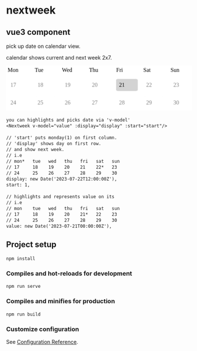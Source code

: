 # nextweek

## vue3 component

pick up date on calendar view.

calendar shows current and next week 2x7.

![](sample.png)

```
you can highlights and picks date via 'v-model'
<Nextweek v-model="value" :display="display" :start="start"/>

// 'start' puts monday(1) on first column.
// 'display' shows day on first row.
// and show next week.
// i.e
// mon*   tue   wed   thu   fri   sat   sun
// 17     18    19    20    21    22*   23
// 24     25    26    27    28    29    30
display: new Date('2023-07-22T12:00:00Z'),
start: 1, 

// highlights and represents value on its
// i.e
// mon    tue   wed   thu   fri   sat   sun
// 17     18    19    20    21*   22    23
// 24     25    26    27    28    29    30
value: new Date('2023-07-21T00:00:00Z'),
```

## Project setup
```
npm install
```

### Compiles and hot-reloads for development
```
npm run serve
```

### Compiles and minifies for production
```
npm run build
```

### Customize configuration
See [Configuration Reference](https://cli.vuejs.org/config/).